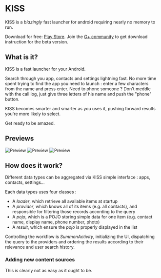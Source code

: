 KISS
======
KISS is a *blazingly* fast launcher for android requiring nearly no memory to run.

Download for free: [Play Store](https://play.google.com/store/apps/details?id=fr.neamar.kiss).
Join the [G+ community](https://plus.google.com/communities/116489528310489783081) to get download instruction for the beta version.

What is it?
------------
KISS is a fast launcher for your Android.

Search through you app, contacts and settings lightning fast.
No more time spent trying to find the app you need to launch : enter a few characters from the name and press enter.
Need to phone someone ? Don't meddle with the call log, just give three letters of his name and push the "phone" button.

KISS becomes smarter and smarter as you uses it, pushing forward results you're more likely to select.

Get ready to be amazed.

Previews
---------------------

![Preview](https://lh3.googleusercontent.com/1B-Vc9Tqh6bfGCVyKXkYSZycwY9Z4g6NxX3ULAKdCPgi9pmGHoyIelC4nsVbQK8d5l0i)
![Preview](https://lh3.googleusercontent.com/ADlhgu6JBVOJRn_XS-BbFbw6HtGopVABpBSdBMfANXpGpicFY3jxVLcuBhnJ9QkSshTp)
![Preview](https://lh3.googleusercontent.com/17JTZKi0wh8ReNTMmhEzoR1Iu_mirK867_H2GbMwDhFf8QwpqhxzccpBLAFo5DbFdg)


How does it work?
-------------------
Different data types can be aggregated via KISS simple interface : apps, contacts, settings...

Each data types uses four classes :

* A *loader*, which retrieve all available items at startup
* A *provider*, which knows all of its items (e.g. all contacts), and responsible for filtering those records according to the query
* A *pojo*, which is a POJO storing simple data for one item (e.g. contact name, display name, phone number, photo)
* A *result*, which ensure the *pojo* is properly displayed in the list

Controlling the workflow is *SummonActivity*, initializing the UI, dispatching the query to the providers and ordering the results according to their relevance and user search history.

### Adding new content sources
This is clearly not as easy as it ought to be.

